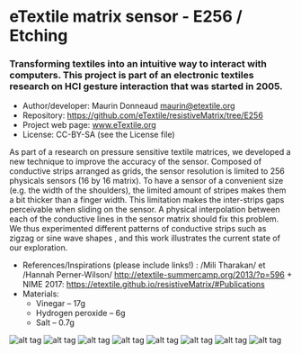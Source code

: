 # eTextile matrix sensor - E256 / Etching

### Transforming textiles into an intuitive way to interact with computers. This project is part of an electronic textiles research on HCI gesture interaction that was started in 2005.

- Author/developer: Maurin Donneaud <maurin@etextile.org>
- Repository: https://github.com/eTextile/resistiveMatrix/tree/E256
- Project web page: www.eTextile.org
- License: CC-BY-SA (see the License file)

As part of a research on pressure sensitive textile matrices, we developed a new technique to improve the accuracy of the sensor. Composed of conductive strips arranged as grids, the sensor resolution is limited to 256 physicals sensors (16 by 16 matrix). To have a sensor of a convenient size (e.g. the width of the shoulders), the limited amount of stripes makes them a bit thicker than a finger width. This limitation makes the inter-strips gaps perceivable when sliding on the sensor. A physical interpolation between each of the conductive lines in the sensor matrix should fix this problem.
We thus experimented different patterns of conductive strips such as zigzag or sine wave shapes , and this work illustrates the current state of our exploration.

- References/Inspirations (please include links!) : /Mili Tharakan/ et /Hannah Perner-Wilson/ http://etextile-summercamp.org/2013/?p=596 + NIME 2017: https://etextile.github.io/resistiveMatrix/#Publications
- Materials:
  - Vinegar – 17g
  - Hydrogen peroxide – 6g
  - Salt – 0.7g

![alt tag](https://farm5.staticflickr.com/4277/34309389944_91cf80ab33_z_d.jpg)
![alt tag](https://farm5.staticflickr.com/4029/35712085765_e0253432ae_z_d.jpg)
![alt tag](https://farm5.staticflickr.com/4329/36136975915_4368a64b61_z_d.jpg)
![alt tag](https://farm5.staticflickr.com/4318/35966740872_94493c7b71_z_d.jpg)
![alt tag](https://farm5.staticflickr.com/4239/35543454112_6f8426e894_z_d.jpg)
![alt tag](https://farm5.staticflickr.com/4314/36096024106_dbd728bace_z_d.jpg)
![alt tag](https://farm5.staticflickr.com/4107/34896297374_76e9ae9aa0_z_d.jpg)
![alt tag](https://farm5.staticflickr.com/4311/35295979394_fde63dd35f_z_d.jpg)
